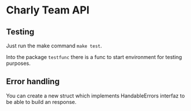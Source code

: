 # Charly Team API

## Testing

Just run the make command ```make test```.

Into the package ```testfunc``` there is a func to start environment for testing purposes.

## Error handling

You can create a new struct which implements HandableErrors interfaz to be able to build an response.